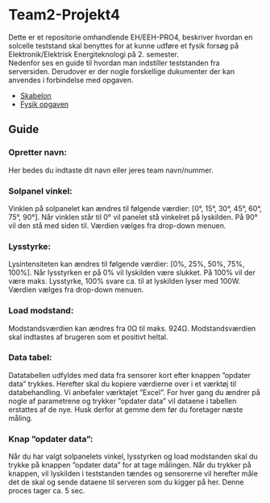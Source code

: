 # Team2-Projekt4
Dette er et repositorie omhandlende EH/EEH-PRO4, beskriver hvordan en solcelle teststand skal benyttes for at kunne udføre et fysik forsøg på Elektronik/Elektrisk Energiteknologi på 2. semester.  
Nedenfor ses en guide til hvordan man indstiller teststanden fra serversiden. Derudover er der nogle forskellige dukumenter der kan anvendes i forbindelse med opgaven.

* [Skabelon](https://github.com/au634825/Team2-Projekt4/blob/main/Fysik%20opgave/Fysik%20-%20%C3%B8velse%201%20-%20SKABALON.xlsx)
* [Fysik opgaven](https://github.com/au634825/Team2-Projekt4/blob/main/Fysik%20opgave/Fysik%20solpanel%20opgave.pdf)

## Guide
### Opretter navn:
Her bedes du indtaste dit navn eller jeres team navn/nummer.

### Solpanel vinkel:
Vinklen på solpanelet kan ændres til følgende værdier: [0°, 15°, 30°, 45°, 60°, 75°, 90°]. Når vinklen står til 0° vil panelet stå vinkelret på lyskilden. På 90° vil den stå med siden til. Værdien vælges fra drop-down menuen.

### Lysstyrke:
Lysintensiteten kan ændres til følgende værdier: [0%, 25%, 50%, 75%, 100%]. Når lysstyrken er på 0% vil lyskilden være slukket. På 100% vil der være maks. Lysstyrke, 100% svare ca. til at lyskilden lyser med 100W. Værdien vælges fra drop-down menuen.

### Load modstand:
Modstandsværdien kan ændres fra 0Ω til maks. 924Ω. Modstandsværdien skal indtastes af brugeren som et positivt heltal.

### Data tabel:
Datatabellen udfyldes med data fra sensorer kort efter knappen ”opdater data” trykkes. Herefter skal du kopiere værdierne over i et værktøj til databehandling. Vi anbefaler værktøjet ”Excel”. For hver gang du ændrer på nogle af parametrene og trykker ”opdater data” vil dataene i tabellen erstattes af de nye. Husk derfor at gemme dem før du foretager næste måling.

### Knap ”opdater data”:
Når du har valgt solpanelets vinkel, lysstyrken og load modstanden skal du trykke på knappen ”opdater data” for at tage målingen. Når du trykker på knappen, vil lyskilden i teststanden tændes og sensorerne vil herefter måle det de skal og sende dataene til serveren som du kigger på her. Denne proces tager ca. 5 sec.

